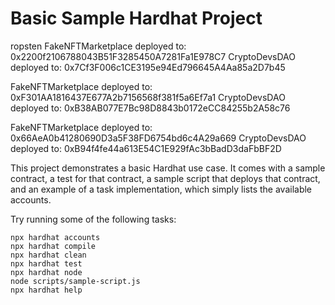 # Basic Sample Hardhat Project
ropsten
FakeNFTMarketplace deployed to:  0x2200f2106788043B51F3285450A7281Fa1E978C7
CryptoDevsDAO deployed to:  0x7Cf3F006c1CE3195e94Ed796645A4Aa85a2D7b45


FakeNFTMarketplace deployed to:  0xF301AA1816437E677A2b7156568f381f5a6Ef7a1
CryptoDevsDAO deployed to:  0xB38AB077E7Bc98D8843b0172eCC84255b2A58c76

FakeNFTMarketplace deployed to:  0x66AeA0b41280690D3a5F38FD6754bd6c4A29a669
CryptoDevsDAO deployed to:  0xB94f4fe44a613E54C1E929fAc3bBadD3daFbBF2D


This project demonstrates a basic Hardhat use case. It comes with a sample contract, a test for that contract, a sample script that deploys that contract, and an example of a task implementation, which simply lists the available accounts.

Try running some of the following tasks:

```shell
npx hardhat accounts
npx hardhat compile
npx hardhat clean
npx hardhat test
npx hardhat node
node scripts/sample-script.js
npx hardhat help
```
